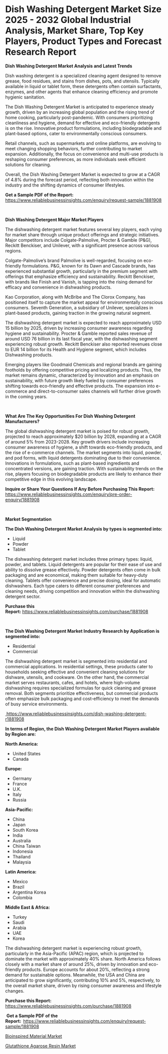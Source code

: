 <p><h1>Dish Washing Detergent Market Size 2025 - 2032 Global Industrial Analysis, Market Share, Top Key Players, Product Types and Forecast Research Report</h1></p><p><strong>Dish Washing Detergent Market Analysis and Latest Trends</strong></p>
<p><p>Dish washing detergent is a specialized cleaning agent designed to remove grease, food residues, and stains from dishes, pots, and utensils. Typically available in liquid or tablet form, these detergents often contain surfactants, enzymes, and other agents that enhance cleaning efficiency and promote hygienic sanitation.</p><p>The Dish Washing Detergent Market is anticipated to experience steady growth, driven by an increasing global population and the rising trend of home cooking, particularly post-pandemic. With consumers prioritizing cleanliness and hygiene, demand for effective and eco-friendly detergents is on the rise. Innovative product formulations, including biodegradable and plant-based options, cater to environmentally conscious consumers.</p><p>Retail channels, such as supermarkets and online platforms, are evolving to meet changing shopping behaviors, further contributing to market expansion. Additionally, the focus on convenience and multi-use products is reshaping consumer preferences, as more individuals seek efficient solutions for cleaning.</p><p>Overall, the Dish Washing Detergent Market is expected to grow at a CAGR of 4.8% during the forecast period, reflecting both innovation within the industry and the shifting dynamics of consumer lifestyles.</p></p>
<p><strong>Get a Sample PDF of the Report:&nbsp;</strong> <a href="https://www.reliablebusinessinsights.com/enquiry/request-sample/1881908?utm_campaign=1119&utm_medium=2&utm_source=Github&utm_content=ia&utm_term=31012025&utm_id=dish-washing-detergent">https://www.reliablebusinessinsights.com/enquiry/request-sample/1881908</a></p>
<p>&nbsp;</p>
<p><strong>Dish Washing Detergent Major Market Players</strong></p>
<p><p>The dishwashing detergent market features several key players, each vying for market share through unique product offerings and strategic initiatives. Major competitors include Colgate-Palmolive, Procter & Gamble (P&G), Reckitt Benckiser, and Unilever, with a significant presence across various regions.</p><p>Colgate-Palmolive’s brand Palmolive is well-regarded, focusing on eco-friendly formulations. P&G, known for its Dawn and Cascade brands, has experienced substantial growth, particularly in the premium segment with offerings that emphasize efficiency and sustainability. Reckitt Benckiser, with brands like Finish and Vanish, is tapping into the rising demand for efficacy and convenience in dishwashing products.</p><p>Kao Corporation, along with McBribe and The Clorox Company, has positioned itself to capture the market appeal for environmentally conscious consumers. Seventh Generation, a subsidiary of Unilever, specializes in plant-based products, gaining traction in the growing natural segment.</p><p>The dishwashing detergent market is expected to reach approximately USD 15 billion by 2025, driven by increasing consumer awareness regarding hygiene and sustainability. Procter & Gamble reported sales revenue of around USD 76 billion in its last fiscal year, with the dishwashing segment experiencing robust growth. Reckitt Benckiser also reported revenues close to EUR 14 billion for its Health and Hygiene segment, which includes Dishwashing products.</p><p>Emerging players like Goodmaid Chemicals and regional brands are gaining footholds by offering competitive pricing and localizing products. Thus, the market remains dynamic, characterized by innovation and an emphasis on sustainability, with future growth likely fueled by consumer preferences shifting towards eco-friendly and effective products. The expansion into e-commerce and direct-to-consumer sales channels will further drive growth in the coming years.</p></p>
<p>&nbsp;</p>
<p><strong>What Are The Key Opportunities For Dish Washing Detergent Manufacturers?</strong></p>
<p><p>The global dishwashing detergent market is poised for robust growth, projected to reach approximately $20 billion by 2028, expanding at a CAGR of around 5% from 2023-2028. Key growth drivers include increasing consumer awareness of hygiene, a shift towards eco-friendly products, and the rise of e-commerce channels. The market segments into liquid, powder, and pod forms, with liquid detergents dominating due to their convenience. Innovations in formulations, such as plant-based ingredients and concentrated versions, are gaining traction. With sustainability trends on the rise, players focusing on biodegradable products are likely to enhance their competitive edge in this evolving landscape.</p></p>
<p><strong>Inquire or Share Your Questions If Any Before Purchasing This Report:</strong> <a href="https://www.reliablebusinessinsights.com/enquiry/pre-order-enquiry/1881908?utm_campaign=1119&utm_medium=2&utm_source=Github&utm_content=ia&utm_term=31012025&utm_id=dish-washing-detergent">https://www.reliablebusinessinsights.com/enquiry/pre-order-enquiry/1881908</a></p>
<p>&nbsp;</p>
<p><strong>Market Segmentation</strong></p>
<p><strong>The Dish Washing Detergent Market Analysis by types is segmented into:</strong></p>
<p><ul><li>Liquid</li><li>Powder</li><li>Tablet</li></ul></p>
<p><p>The dishwashing detergent market includes three primary types: liquid, powder, and tablets. Liquid detergents are popular for their ease of use and ability to dissolve grease effectively. Powder detergents often come in bulk packaging and are economical, making them suitable for heavy-duty cleaning. Tablets offer convenience and precise dosing, ideal for automatic dishwashers. Each type caters to different consumer preferences and cleaning needs, driving competition and innovation within the dishwashing detergent sector.</p></p>
<p><strong>Purchase this Report:&nbsp;</strong><a href="https://www.reliablebusinessinsights.com/purchase/1881908?utm_campaign=1119&utm_medium=2&utm_source=Github&utm_content=ia&utm_term=31012025&utm_id=dish-washing-detergent">https://www.reliablebusinessinsights.com/purchase/1881908</a></p>
<p>&nbsp;</p>
<p><strong>The Dish Washing Detergent Market Industry Research by Application is segmented into:</strong></p>
<p><ul><li>Residential</li><li>Commercial</li></ul></p>
<p><p>The dishwashing detergent market is segmented into residential and commercial applications. In residential settings, these products cater to households seeking effective and convenient cleaning solutions for dishware, utensils, and cookware. On the other hand, the commercial market serves restaurants, cafes, and hotels, where high-volume dishwashing requires specialized formulas for quick cleaning and grease removal. Both segments prioritize effectiveness, but commercial products often emphasize bulk packaging and cost-efficiency to meet the demands of busy service environments.</p></p>
<p><a href="https://www.reliablebusinessinsights.com/dish-washing-detergent-r1881908?utm_campaign=1119&utm_medium=2&utm_source=Github&utm_content=ia&utm_term=31012025&utm_id=dish-washing-detergent">&nbsp;https://www.reliablebusinessinsights.com/dish-washing-detergent-r1881908</a></p>
<p><strong>In terms of Region, the Dish Washing Detergent Market Players available by Region are:</strong></p>
<p>
    <p> <strong> North America: </strong>
        <ul>
            <li>United States</li>
            <li>Canada</li>
        </ul>
        </p> 
    <p> <strong> Europe: </strong>
        <ul>
            <li>Germany</li>
            <li>France</li>
            <li>U.K.</li>
            <li>Italy</li>
            <li>Russia</li>
        </ul>
        </p> 
    <p> <strong> Asia-Pacific: </strong>
        <ul>
            <li>China</li>
            <li>Japan</li>
            <li>South Korea</li>
            <li>India</li>
            <li>Australia</li>
            <li>China Taiwan</li>
            <li>Indonesia</li>
            <li>Thailand</li>
            <li>Malaysia</li>
        </ul>
        </p> 
    <p> <strong> Latin America: </strong>
        <ul>
            <li>Mexico</li>
            <li>Brazil</li>
            <li>Argentina Korea</li>
            <li>Colombia</li>
        </ul>
        </p> 
    <p> <strong> Middle East & Africa: </strong>
        <ul>
            <li>Turkey</li>
            <li>Saudi</li>
            <li>Arabia</li>
            <li>UAE</li>
            <li>Korea</li>
        </ul>
    </p>
    </p>
<p><p>The dishwashing detergent market is experiencing robust growth, particularly in the Asia-Pacific (APAC) region, which is projected to dominate the market with approximately 40% share. North America follows closely with a market share of around 25%, driven by innovation and eco-friendly products. Europe accounts for about 20%, reflecting a strong demand for sustainable options. Meanwhile, the USA and China are anticipated to grow significantly, contributing 10% and 5%, respectively, to the overall market share, driven by rising consumer awareness and lifestyle changes.</p></p>
<p><strong>Purchase this Report: </strong><a href="https://www.reliablebusinessinsights.com/purchase/1881908?utm_campaign=1119&utm_medium=2&utm_source=Github&utm_content=ia&utm_term=31012025&utm_id=dish-washing-detergent">https://www.reliablebusinessinsights.com/purchase/1881908</a></p>
<p>&nbsp;<strong>Get a Sample PDF of the Report:&nbsp;&nbsp;</strong><a href="https://www.reliablebusinessinsights.com/enquiry/request-sample/1881908?utm_campaign=1119&utm_medium=2&utm_source=Github&utm_content=ia&utm_term=31012025&utm_id=dish-washing-detergent">https://www.reliablebusinessinsights.com/enquiry/request-sample/1881908</a></p>
<p><strong></strong></p>
<p><p><a href="https://github.com/namvartiffer/Market-Research-Report-List-1/blob/main/bioinspired-material-market.md?utm_campaign=1119&utm_medium=2&utm_source=Github&utm_content=ia&utm_term=31012025&utm_id=dish-washing-detergent">Bioinspired Material Market</a></p><p><a href="https://github.com/irfadac/Market-Research-Report-List-5/blob/main/glutathione-agarose-resin-market.md?utm_campaign=1119&utm_medium=2&utm_source=Github&utm_content=ia&utm_term=31012025&utm_id=dish-washing-detergent">Glutathione Agarose Resin Market</a></p></p>
